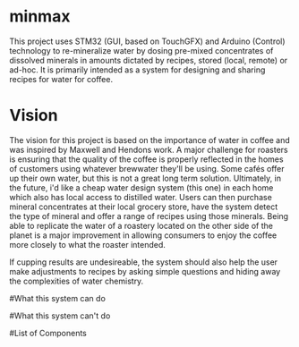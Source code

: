 # minmax
This project uses STM32 (GUI, based on TouchGFX) and Arduino (Control) technology to re-mineralize water by dosing pre-mixed concentrates of dissolved minerals in amounts dictated by recipes, stored (local, remote) or ad-hoc. It is primarily intended as a system for designing and sharing recipes for water for coffee.

# Vision
The vision for this project is based on the importance of water in coffee and was inspired by Maxwell and Hendons work. A major challenge for roasters is ensuring that the quality of the coffee is properly reflected in the homes of customers using whatever brewwater they'll be using. Some cafés offer up their own water, but this is not a great long term solution. Ultimately, in the future, i'd like a cheap water design system (this one) in each home which also has local access to distilled water. Users can then purchase mineral concentrates at their local grocery store, have the system detect the type of mineral and offer a range of recipes using those minerals. Being able to replicate the water of a roastery located on the other side of the planet is a major improvement in allowing consumers to enjoy the coffee more closely to what the roaster intended.

If cupping results are undesireable, the system should also help the user make adjustments to recipes by asking simple questions and hiding away the complexities of water chemistry.

#What this system can do

#What this system can't do

#List of Components
